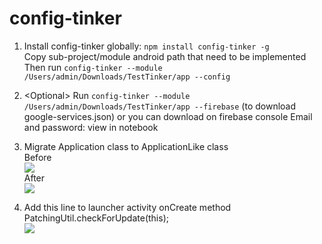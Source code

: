 # config-tinker
1. Install config-tinker globally: `npm install config-tinker -g`  
Copy sub-project/module android path that need to be implemented  
Then run `config-tinker --module /Users/admin/Downloads/TestTinker/app --config`

2. &lt;Optional&gt; Run `config-tinker --module /Users/admin/Downloads/TestTinker/app --firebase` (to download google-services.json) or you can download on firebase console
Email and password: view in notebook

3. Migrate Application class to ApplicationLike class  
    Before  
    <img src="https://i.imgur.com/YtlFUJ7.png" />  
    After  
    <img src="https://i.imgur.com/B3Uxjiu.png" />  
4. Add this line to launcher activity onCreate method  
    PatchingUtil.checkForUpdate(this);  
    <img src="https://i.imgur.com/VIfXE9e.png" />  